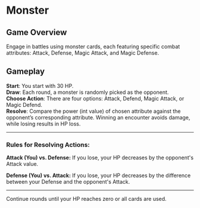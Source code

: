# Monster

## Game Overview
Engage in battles using monster cards, each featuring specific combat attributes: Attack, Defense, Magic Attack, and Magic Defense.

## Gameplay
**Start**: You start with 30 HP.<br>
**Draw**: Each round, a monster is randomly picked as the opponent.<br>
**Choose Action**: There are four options: Attack, Defend, Magic Attack, or Magic Defend.<br>
**Resolve**: Compare the power (int value) of chosen attribute against the opponent’s corresponding attribute. Winning an encounter avoids damage, while losing results in HP loss.<br>

<hr>

### Rules for Resolving Actions:
**Attack (You) vs. Defense:** If you lose, your HP decreases by the opponent's Attack value. <br>

**Defense (You) vs. Attack:** If you lose, your HP decreases by the difference between your Defense and the opponent's Attack.
<hr>

Continue rounds until your HP reaches zero or all cards are used.

